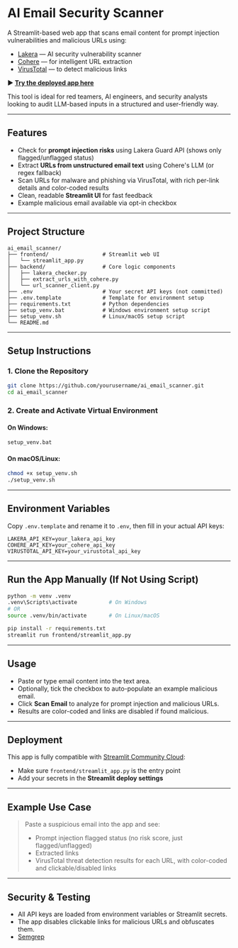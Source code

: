# AI Email Security Scanner

A Streamlit-based web app that scans email content for prompt injection vulnerabilities and malicious URLs using:

- [Lakera](https://lakera.ai) — AI security vulnerability scanner
- [Cohere](https://cohere.com) — for intelligent URL extraction
- [VirusTotal](https://www.virustotal.com) — to detect malicious links

**▶️ [Try the deployed app here](https://aiemailscanner.streamlit.app/)**

This tool is ideal for red teamers, AI engineers, and security analysts looking to audit LLM-based inputs in a structured and user-friendly way.

---

## Features

- Check for **prompt injection risks** using Lakera Guard API (shows only flagged/unflagged status)
- Extract **URLs from unstructured email text** using Cohere's LLM (or regex fallback)
- Scan URLs for malware and phishing via VirusTotal, with rich per-link details and color-coded results
- Clean, readable **Streamlit UI** for fast feedback
- Example malicious email available via opt-in checkbox

---

## Project Structure

```
ai_email_scanner/
├── frontend/                 # Streamlit web UI
│   └── streamlit_app.py
├── backend/                  # Core logic components
│   ├── lakera_checker.py
│   ├── extract_urls_with_cohere.py
│   └── url_scanner_client.py
├── .env                      # Your secret API keys (not committed)
├── .env.template             # Template for environment setup
├── requirements.txt          # Python dependencies
├── setup_venv.bat            # Windows environment setup script
├── setup_venv.sh             # Linux/macOS setup script
└── README.md
```

---

## Setup Instructions

### 1. Clone the Repository

```bash
git clone https://github.com/yourusername/ai_email_scanner.git
cd ai_email_scanner
```

### 2. Create and Activate Virtual Environment

#### On Windows:
```bash
setup_venv.bat
```

#### On macOS/Linux:
```bash
chmod +x setup_venv.sh
./setup_venv.sh
```

---

## Environment Variables

Copy `.env.template` and rename it to `.env`, then fill in your actual API keys:

```env
LAKERA_API_KEY=your_lakera_api_key
COHERE_API_KEY=your_cohere_api_key
VIRUSTOTAL_API_KEY=your_virustotal_api_key
```

---

## Run the App Manually (If Not Using Script)

```bash
python -m venv .venv
.venv\Scripts\activate          # On Windows
# OR
source .venv/bin/activate       # On Linux/macOS

pip install -r requirements.txt
streamlit run frontend/streamlit_app.py
```

---

## Usage

- Paste or type email content into the text area.
- Optionally, tick the checkbox to auto-populate an example malicious email.
- Click **Scan Email** to analyze for prompt injection and malicious URLs.
- Results are color-coded and links are disabled if found malicious.

---

## Deployment

This app is fully compatible with [Streamlit Community Cloud](https://streamlit.io/cloud):

- Make sure `frontend/streamlit_app.py` is the entry point
- Add your secrets in the **Streamlit deploy settings**

---

## Example Use Case

> Paste a suspicious email into the app and see:
> - Prompt injection flagged status (no risk score, just flagged/unflagged)
> - Extracted links
> - VirusTotal threat detection results for each URL, with color-coded and clickable/disabled links
> 
---

## Security & Testing

- All API keys are loaded from environment variables or Streamlit secrets.
- The app disables clickable links for malicious URLs and obfuscates them.
- [Semgrep](https://semgrep.dev/)
